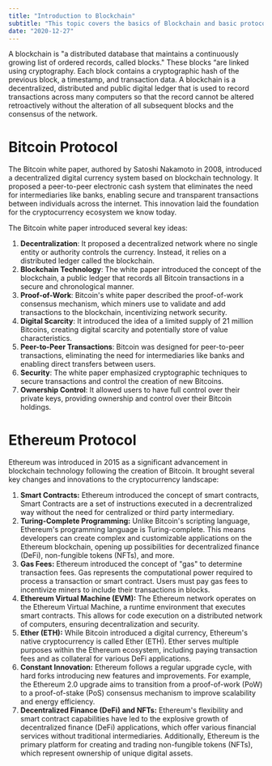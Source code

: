 ```yaml
---
title: "Introduction to Blockchain"
subtitle: "This topic covers the basics of Blockchain and basic protocols" 
date: "2020-12-27"
---
```



A blockchain is "a distributed database that maintains a continuously growing list of ordered records, called blocks." These blocks “are linked using cryptography. Each block contains a cryptographic hash of the previous block, a timestamp, and transaction data. A blockchain is a decentralized, distributed and public digital ledger that is used to record transactions across many computers so that the record cannot be altered retroactively without the alteration of all subsequent blocks and the consensus of the network.





# Bitcoin Protocol

The Bitcoin white paper, authored by Satoshi Nakamoto in 2008, introduced a decentralized digital currency system based on blockchain technology. It proposed a peer-to-peer electronic cash system that eliminates the need for intermediaries like banks, enabling secure and transparent transactions between individuals across the internet. This innovation laid the foundation for the cryptocurrency ecosystem we know today.

The Bitcoin white paper introduced several key ideas:

1. **Decentralization**: It proposed a decentralized network where no single entity or authority controls the currency. Instead, it relies on a distributed ledger called the blockchain.
2. **Blockchain Technology**: The white paper introduced the concept of the blockchain, a public ledger that records all Bitcoin transactions in a secure and chronological manner.
3. **Proof-of-Work**: Bitcoin's white paper described the proof-of-work consensus mechanism, which miners use to validate and add transactions to the blockchain, incentivizing network security.
4. **Digital Scarcity**: It introduced the idea of a limited supply of 21 million Bitcoins, creating digital scarcity and potentially store of value characteristics.
5. **Peer-to-Peer Transactions**: Bitcoin was designed for peer-to-peer transactions, eliminating the need for intermediaries like banks and enabling direct transfers between users.
6. **Security**: The white paper emphasized cryptographic techniques to secure transactions and control the creation of new Bitcoins.
7. **Ownership Control**: It allowed users to have full control over their private keys, providing ownership and control over their Bitcoin holdings.


# Ethereum Protocol

Ethereum was introduced in 2015 as a significant advancement in blockchain technology following the creation of Bitcoin. It brought several key changes and innovations to the cryptocurrency landscape:

1. **Smart Contracts:** Ethereum introduced the concept of smart contracts, Smart Contracts are a set of instructions executed in a decrentralized way without the need for centralized or third party intermediary.
2. **Turing-Complete Programming:** Unlike Bitcoin's scripting language, Ethereum's programming language is Turing-complete. This means developers can create complex and customizable applications on the Ethereum blockchain, opening up possibilities for decentralized finance (DeFi), non-fungible tokens (NFTs), and more.
3. **Gas Fees:** Ethereum introduced the concept of "gas" to determine transaction fees. Gas represents the computational power required to process a transaction or smart contract. Users must pay gas fees to incentivize miners to include their transactions in blocks.
4. **Ethereum Virtual Machine (EVM):** The Ethereum network operates on the Ethereum Virtual Machine, a runtime environment that executes smart contracts. This allows for code execution on a distributed network of computers, ensuring decentralization and security.
5. **Ether (ETH):** While Bitcoin introduced a digital currency, Ethereum's native cryptocurrency is called Ether (ETH). Ether serves multiple purposes within the Ethereum ecosystem, including paying transaction fees and as collateral for various DeFi applications.
6. **Constant Innovation:** Ethereum follows a regular upgrade cycle, with hard forks introducing new features and improvements. For example, the Ethereum 2.0 upgrade aims to transition from a proof-of-work (PoW) to a proof-of-stake (PoS) consensus mechanism to improve scalability and energy efficiency.
7. **Decentralized Finance (DeFi) and NFTs:** Ethereum's flexibility and smart contract capabilities have led to the explosive growth of decentralized finance (DeFi) applications, which offer various financial services without traditional intermediaries. Additionally, Ethereum is the primary platform for creating and trading non-fungible tokens (NFTs), which represent ownership of unique digital assets.


